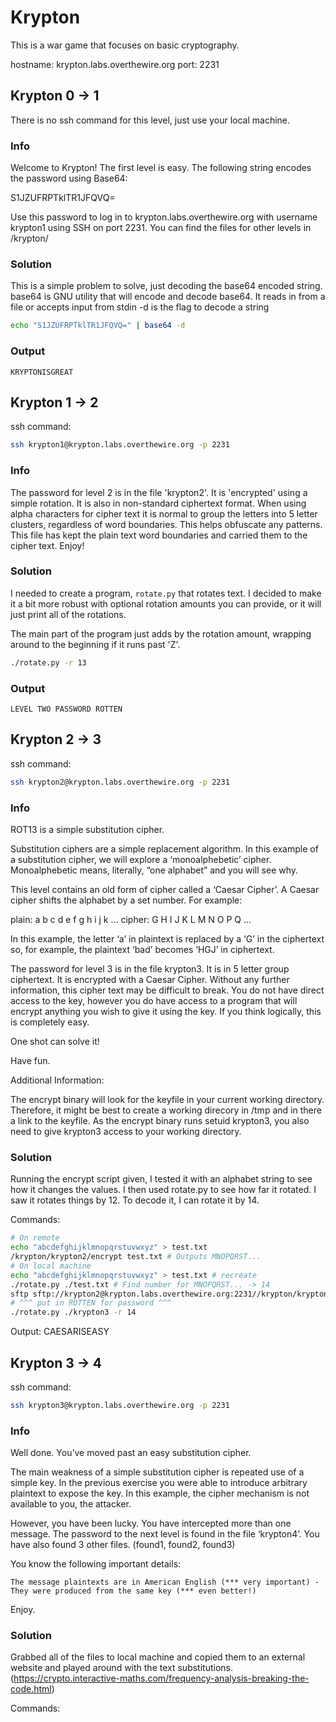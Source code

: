 # Krypton

This is a war game that focuses on basic cryptography.

hostname: krypton.labs.overthewire.org
port: 2231

## Krypton 0 -> 1

There is no ssh command for this level, just use your local machine.

### Info

Welcome to Krypton! The first level is easy. The following string encodes
the password using Base64:

S1JZUFRPTklTR1JFQVQ=

Use this password to log in to krypton.labs.overthewire.org with username
krypton1 using SSH on port 2231. You can find the files for other levels in
/krypton/

### Solution

This is a simple problem to solve, just decoding the base64 encoded string.
base64 is GNU utility that will encode and decode base64.
It reads in from a file or accepts input from stdin
-d is the flag to decode a string

```bash
echo "S1JZUFRPTklTR1JFQVQ=" | base64 -d
```

### Output

    KRYPTONISGREAT

## Krypton 1 -> 2

ssh command:

```bash
ssh krypton1@krypton.labs.overthewire.org -p 2231
```

### Info

The password for level 2 is in the file 'krypton2'. It is 'encrypted' using a
simple rotation. It is also in non-standard ciphertext format. When using alpha
characters for cipher text it is normal to group the letters into 5 letter clusters,
regardless of word boundaries. This helps obfuscate any patterns.
This file has kept the plain text word boundaries and carried them to the cipher text.
Enjoy!

### Solution

I needed to create a program, `rotate.py` that rotates text. I decided to make it a bit more robust
with optional rotation amounts you can provide, or it will just print all of the rotations.

The main part of the program just adds by the rotation amount, wrapping around to the
beginning if it runs past 'Z'.

```bash
./rotate.py -r 13
```

### Output

    LEVEL TWO PASSWORD ROTTEN

## Krypton 2 -> 3

ssh command:

```bash
ssh krypton2@krypton.labs.overthewire.org -p 2231
```

### Info

ROT13 is a simple substitution cipher.

Substitution ciphers are a simple replacement algorithm. In this example of a substitution cipher, we will explore a ‘monoalphebetic’ cipher. Monoalphebetic means, literally, “one alphabet” and you will see why.

This level contains an old form of cipher called a ‘Caesar Cipher’. A Caesar cipher shifts the alphabet by a set number. For example:

plain:  a b c d e f g h i j k ...
cipher: G H I J K L M N O P Q ...

In this example, the letter ‘a’ in plaintext is replaced by a ‘G’ in the ciphertext so, for example, the plaintext ‘bad’ becomes ‘HGJ’ in ciphertext.

The password for level 3 is in the file krypton3. It is in 5 letter group ciphertext. It is encrypted with a Caesar Cipher. Without any further information, this cipher text may be difficult to break. You do not have direct access to the key, however you do have access to a program that will encrypt anything you wish to give it using the key. If you think logically, this is completely easy.

One shot can solve it!

Have fun.

Additional Information:

The encrypt binary will look for the keyfile in your current working directory. Therefore, it might be best to create a working direcory in /tmp and in there a link to the keyfile. As the encrypt binary runs setuid krypton3, you also need to give krypton3 access to your working directory.

### Solution

Running the encrypt script given, I tested it with an alphabet string to see how it changes the values. I then used rotate.py to see how far it rotated. I saw it rotates things by 12. To decode it, I can rotate it by 14.

Commands:
```bash
# On remote
echo "abcdefghijklmnopqrstuvwxyz" > test.txt
/krypton/krypton2/encrypt test.txt # Outputs MNOPQRST...
# On local machine
echo "abcdefghijklmnopqrstuvwxyz" > test.txt # recreate
./rotate.py ./test.txt # Find number for MNOPQRST... -> 14
sftp sftp://krypton2@krypton.labs.overthewire.org:2231//krypton/krypton2/krypton3
# ^^^ put in ROTTEN for password ^^^
./rotate.py ./krypton3 -r 14
```

Output:
    CAESARISEASY

## Krypton 3 -> 4

ssh command:
```bash
ssh krypton3@krypton.labs.overthewire.org -p 2231
```

### Info

Well done. You’ve moved past an easy substitution cipher.

The main weakness of a simple substitution cipher is repeated use of a simple key. In the previous exercise you were able to introduce arbitrary plaintext to expose the key. In this example, the cipher mechanism is not available to you, the attacker.

However, you have been lucky. You have intercepted more than one message. The password to the next level is found in the file ‘krypton4’. You have also found 3 other files. (found1, found2, found3)

You know the following important details:

    The message plaintexts are in American English (*** very important) - They were produced from the same key (*** even better!)

Enjoy.

### Solution

Grabbed all of the files to local machine and copied them to an external website and played around with the text substitutions. (https://crypto.interactive-maths.com/frequency-analysis-breaking-the-code.html)

Commands:
```bash

```